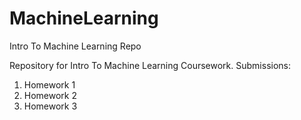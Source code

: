 # MachineLearning
Intro To Machine Learning Repo

Repository for Intro To Machine Learning Coursework.
Submissions:
1. Homework 1
2. Homework 2
3. Homework 3

